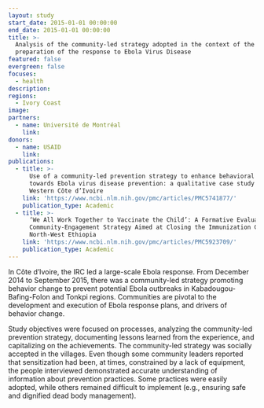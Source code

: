 ```yaml
---
layout: study
start_date: 2015-01-01 00:00:00
end_date: 2015-01-01 00:00:00
title: >-
  Analysis of the community-led strategy adopted in the context of the
  preparation of the response to Ebola Virus Disease
featured: false
evergreen: false
focuses:
  - health
description:
regions:
  - Ivory Coast
image:
partners:
  - name: Université de Montréal
    link:
donors:
  - name: USAID
    link:
publications:
  - title: >-
      Use of a community-led prevention strategy to enhance behavioral changes
      towards Ebola virus disease prevention: a qualitative case study in
      Western Côte d’Ivoire
    link: 'https://www.ncbi.nlm.nih.gov/pmc/articles/PMC5741877/'
    publication_type: Academic
  - title: >-
      ‘We All Work Together to Vaccinate the Child’: A Formative Evaluation of a
      Community-Engagement Strategy Aimed at Closing the Immunization Gap in
      North-West Ethiopia
    link: 'https://www.ncbi.nlm.nih.gov/pmc/articles/PMC5923709/'
    publication_type: Academic
---
```


In C&ocirc;te d’Ivoire, the IRC led a large-scale Ebola response. From December 2014 to September 2015, there was a community-led strategy promoting behavior change to prevent potential Ebola outbreaks in Kabadougou-Bafing-Folon and Tonkpi regions. Communities are pivotal to the development and execution of Ebola response plans, and drivers of behavior change.

Study objectives were focused on processes, analyzing the community-led prevention strategy, documenting lessons learned from the experience, and capitalizing on the achievements. The community-led strategy was socially accepted in the villages. Even though some community leaders reported that sensitization had been, at times, constrained by a lack of equipment, the people interviewed demonstrated accurate understanding of information about prevention practices. Some practices were easily adopted, while others remained difficult to implement (e.g., ensuring safe and dignified dead body management).